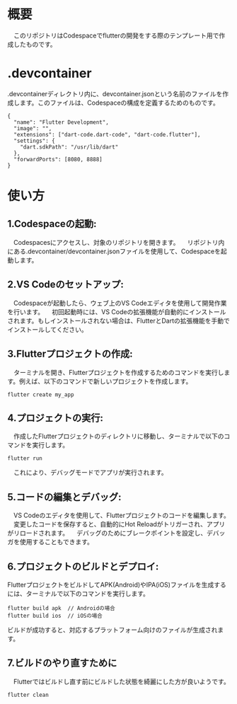 # 概要
　このリポジトリはCodespaceでflutterの開発をする際のテンプレート用で作成したものです。
 
# .devcontainer
 .devcontainerディレクトリ内に、devcontainer.jsonという名前のファイルを作成します。このファイルは、Codespaceの構成を定義するためのものです。

```
{
  "name": "Flutter Development",
  "image": "",
  "extensions": ["dart-code.dart-code", "dart-code.flutter"],
  "settings": {
    "dart.sdkPath": "/usr/lib/dart"
  },
  "forwardPorts": [8080, 8888]
}
```

# 使い方

## 1.Codespaceの起動:
 　Codespacesにアクセスし、対象のリポジトリを開きます。
　リポジトリ内にある.devcontainer/devcontainer.jsonファイルを使用して、Codespaceを起動します。

## 2.VS Codeのセットアップ:
　Codespaceが起動したら、ウェブ上のVS Codeエディタを使用して開発作業を行います。
　初回起動時には、VS Codeの拡張機能が自動的にインストールされます。もしインストールされない場合は、FlutterとDartの拡張機能を手動でインストールしてください。

## 3.Flutterプロジェクトの作成:
　ターミナルを開き、Flutterプロジェクトを作成するためのコマンドを実行します。例えば、以下のコマンドで新しいプロジェクトを作成します。

```
flutter create my_app
```

## 4.プロジェクトの実行:

　作成したFlutterプロジェクトのディレクトリに移動し、ターミナルで以下のコマンドを実行します。

```
flutter run
```

　これにより、デバッグモードでアプリが実行されます。

## 5.コードの編集とデバッグ:

　VS Codeのエディタを使用して、Flutterプロジェクトのコードを編集します。
　変更したコードを保存すると、自動的にHot Reloadがトリガーされ、アプリがリロードされます。
　デバッグのためにブレークポイントを設定し、デバッガを使用することもできます。

## 6.プロジェクトのビルドとデプロイ:

FlutterプロジェクトをビルドしてAPK(Android)やIPA(iOS)ファイルを生成するには、ターミナルで以下のコマンドを実行します。

```
flutter build apk  // Androidの場合
flutter build ios  // iOSの場合
```

ビルドが成功すると、対応するプラットフォーム向けのファイルが生成されます。

## 7.ビルドのやり直すために

　Flutterではビルドし直す前にビルドした状態を綺麗にした方が良いようです。
 
 ```
 flutter clean
 ```
